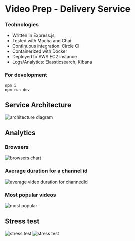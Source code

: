 # Video Prep - Delivery Service


### Technologies
* Written in Express.js,
* Tested with Mocha and Chai
* Continuous integration: Circle CI
* Containerized with Docker 
* Deployed to AWS EC2 instance
* Logs/Analytics: Elassticsearch, Kibana

### For development
```
npm i
npm run dev
```


## Service Architecture

![architecture diagram](https://s3-us-west-1.amazonaws.com/bucket13245/Video+service+diagram1.png)


## Analytics

### Browsers
![browsers chart](https://s3-us-west-1.amazonaws.com/bucket13245/browsers.gif)
### Average duration for a channel id
![average video duration for channedId](https://s3-us-west-1.amazonaws.com/bucket13245/AverageDuration.gif)
### Most popular videos
![most popular](https://s3-us-west-1.amazonaws.com/bucket13245/MostPopular.gif)


## Stress test

![stress test](https://s3-us-west-1.amazonaws.com/bucket13245/StressTest.png)
![stress test](https://s3-us-west-1.amazonaws.com/bucket13245/StressTest2.png)
